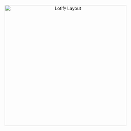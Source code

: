 <div align="center" style="margin: 50px 0;">
    <img src="https://drive.google.com/uc?export=view&id=1qwFuKFpoJhA1guvyX9RHajgEttmjkF8h" alt="Lotify Layout" width="400px" display: block; margin: auto;" />
</div>
